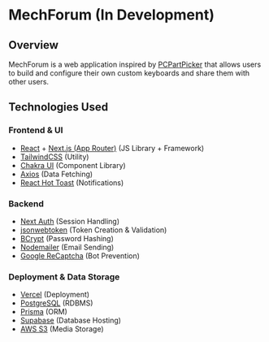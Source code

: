 # MechForum (In Development)

## Overview
MechForum is a web application inspired by [PCPartPicker](https://pcpartpicker.com/) that allows users to 
build and configure their own custom keyboards and share them with other users.

## Technologies Used

### Frontend & UI
- [React](https://react.dev/) + [Next.js (App Router)](https://nextjs.org/) (JS Library + Framework)
- [TailwindCSS](https://tailwindcss.com/) (Utility)
- [Chakra UI](https://v2.chakra-ui.com/) (Component Library)
- [Axios](https://axios-http.com/) (Data Fetching)
- [React Hot Toast](https://react-hot-toast.com/) (Notifications)

### Backend
- [Next Auth](https://next-auth.js.org/) (Session Handling)
- [jsonwebtoken](https://jwt.io/) (Token Creation & Validation)
- [BCrypt](https://github.com/kelektiv/node.bcrypt.js#readme) (Password Hashing)
- [Nodemailer](https://www.nodemailer.com/) (Email Sending)
- [Google ReCaptcha](https://www.google.com/recaptcha/about/) (Bot Prevention)

### Deployment & Data Storage
- [Vercel](https://vercel.com) (Deployment)
- [PostgreSQL](https://www.postgresql.org/) (RDBMS)
- [Prisma](https://www.prisma.io/) (ORM)
- [Supabase](https://supabase.com/) (Database Hosting)
- [AWS S3](https://aws.amazon.com/s3/) (Media Storage)

